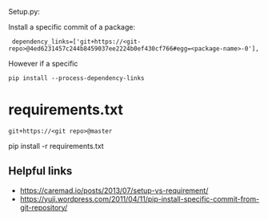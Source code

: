 Setup.py:

Install a specific commit of a package:

```
 dependency_links=['git+https://<git-repo>@4ed6231457c244b8459037ee2224b0ef430cf766#egg=<package-name>-0'],
 ```
 
 However if a specific
 
 ```
 pip install --process-dependency-links
 ```
 
 
# requirements.txt

```
git+https://<git repo>@master
```

pip install -r requirements.txt


## Helpful links

- https://caremad.io/posts/2013/07/setup-vs-requirement/
- https://yuji.wordpress.com/2011/04/11/pip-install-specific-commit-from-git-repository/
